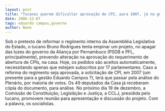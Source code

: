 ```yaml
---
layout: post
title: "Tucanos querem dificultar aprovação de CPI, para 2007, já no governo de Eduardo Campos"
date: 2006-12-07
tags: eduardo campos,governo
author: None
---
```

Sob o pretexto de reformar o regimento interno da Assembléia Legislativa do Estado, o tucano Bruno Rodrigues tenta empinar um projeto, no apagar das luzes do governo da Aliança por Pernambuco (PSDB e PFL, principalmente), prevendo alteração na aprovação do requerimento de abertura de CPIs, na casa.
Hoje, os pedidos são aceitos automaticamente, necessitando apenas que estejam subscritos por 17 parlamentares.
Caso a reforma do regimento seja aprovada, a solicitação de CPI, em 2007 (um presente para a gestão Eduardo Campos ?), terá que passar pela análise do Plenário, por maioria de votos. 
Os 49 deputados da Casa já receberam cópia do documento, para análise.
No próximo dia 19 de dezembro, a Comissão de Constituição, Legislãção e Justiça, a CCLJ, presidida pelo tucano, promovem reunião para apresentação e discussão do projeto.
Com a palavra, os socialistas. 